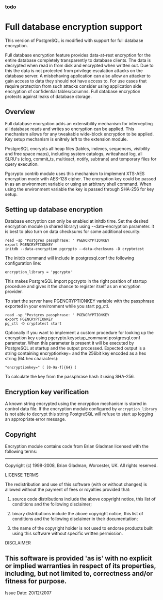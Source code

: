 ### todo


Full database encryption support
================================

This version of PostgreSQL is modified with support for full database 
encryption.

Full database encryption feature provides data-at-rest encryption for the 
entire database completely transparently to database clients. The data is 
decrypted when read in from disk and encrypted when written out. Due to this 
the data is not protected from privilege escalation attacks on the database 
server. A misbehaving application can also allow an attacker to gain access 
to data they should not have access to. For use cases that require 
protection from such attacks consider using application side encryption of 
confidential tables/columns. Full database encryption protects against leaks 
of database storage.

Overview
--------

Full database encryption adds an extensibility mechanism for intercepting 
all database reads and writes so encryption can be applied. This mechanism 
allows for any tweakable wide-block encryption to be applied. Key setup 
mechanism is enitrely left to the extension module.

PostgreSQL encrypts all heap files (tables, indexes, sequences, visibility 
and free space maps), including system catalogs, writeahead log, all SLRU's 
(clog, commit_ts, multixact, notify, subtrans) and temporary files for query 
execution.

Pgcrypto contrib module uses this mechanism to implement XTS-AES encryption 
mode with AES-128 cipher. The encryption key could be passed in as an 
environment variable or using an arbitrary shell command. When using the 
environment variable the key is passed through SHA-256 for key setup.

Setting up database encryption
------------------------------

Database encryption can only be enabled at initdb time. Set the desired 
encryption module (a shared library) using --data-encryption parameter. It
is best to also turn on data checksums for some additional security:

    read -sp "Postgres passphrase: " PGENCRYPTIONKEY
    export PGENCRYPTIONKEY
    initdb --data-encryption pgcrypto --data-checksums -D cryptotest

The initdb command will include in postgresql.conf the following 
configuration line:

    encryption_library = 'pgcrypto'

This makes PostgreSQL import pgcrypto in the right position of startup 
procedure and gives it the chance to register itself as an encryption 
provider.

To start the server have PGENCRYPTIONKEY variable with the passphrase 
exported in your environment while you start pg_ctl.

    read -sp "Postgres passphrase: " PGENCRYPTIONKEY
    export PGENCRYPTIONKEY
    pg_ctl -D cryptotest start

Optionally if you want to implement a custom procedure for looking up the 
encryption key using pgcrypto.keysetup_command postgresql.conf parameter. 
When this parameter is present it will be executed by PostgreSQL at startup 
and the output processed. Expected output is a string containing 
encryptionkey= and the 256bit key encoded as a hex string (64 hex 
characters):

    "encryptionkey=" ( [0-9a-f]{64} )

To calculate the key from the passphrase hash it using SHA-256.

Encryption key verification
---------------------------

A known string encrypted using the encryption mechanism is stored in control 
data file. If the encryption module configured by `encryption_library` is not
able to decrypt this string PostgreSQL will refuse to start up logging an 
appropriate error message.

Copyright
---------

Encryption module contains code from Brian Gladman licensed with the 
following terms:

---------------------------------------------------------------------------
Copyright (c) 1998-2008, Brian Gladman, Worcester, UK. All rights reserved.

LICENSE TERMS

The redistribution and use of this software (with or without changes)
is allowed without the payment of fees or royalties provided that:

 1. source code distributions include the above copyright notice, this
    list of conditions and the following disclaimer;

 2. binary distributions include the above copyright notice, this list
    of conditions and the following disclaimer in their documentation;

 3. the name of the copyright holder is not used to endorse products
    built using this software without specific written permission.

DISCLAIMER

This software is provided 'as is' with no explicit or implied warranties
in respect of its properties, including, but not limited to, correctness
and/or fitness for purpose.
---------------------------------------------------------------------------
 Issue Date: 20/12/2007

